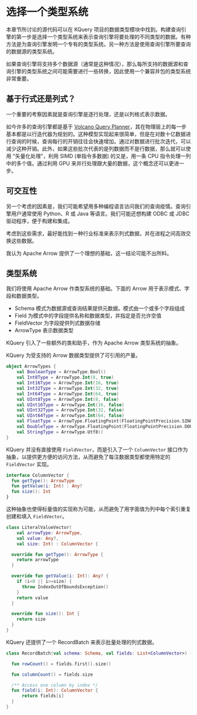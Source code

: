 # 选择一个类型系统

本章节所讨论的源代码可以在 KQuery 项目的数据类型模块中找到。构建查询引擎的第一步是选择一个类型系统来表示查询引擎将要处理的不同类型的数据。有种方法是为查询引擎发明一个专有的类型系统。另一种方法是使用查询引擎所要查询的数据源的类型系统。

如果查询引擎将支持多个数据源（通常是这种情况），那么每所支持的数据源和查询引擎的类型系统之间可能需要进行一些转换，因此使用一个兼容并包的类型系统非常重要。

## 基于行式还是列式？

一个重要的考察因素就是查询引擎是逐行处理，还是以列格式表示数据。

如今许多的查询引擎都是基于 [Volcano Query Planner](https://paperhub.s3.amazonaws.com/dace52a42c07f7f8348b08dc2b186061.pdf)，其在物理层上的每一步基本都是以行迭代器为规划的。这种模型实现起来很简单，但是在对数十亿数据进行查询的时候，查询每行的开销往往会快速增加。通过对数据进行批次迭代，可以减少这种开销。此外，如果这些批次代表的是列数据而不是行数据，那么就可以使用 "矢量化处理"，利用 SIMD (单指令多数据) 的又是，用一条 CPU 指令处理一列中的多个值。通过利用 GPU 来并行处理跟大量的数据，这个概念还可以更进一步。

## 可交互性

另一个考虑的因素是，我们可能希望用多种编程语言访问我们的查询疫情。查询引擎用户通常使用 Python、R 或 Java 等语言。我们可能还想构建 ODBC 或 JDBC 驱动程序，便于构建和集成。

考虑到这些需求，最好能找到一种行业标准来表示列式数据，并在进程之间高效交换这些数据。

我认为 Apache Arrow 提供了一个理想的基础，这一结论可能不出所料。

## 类型系统

我们将使用 Apache Arrow 作类型系统的基础。下面的 Arrow 用于表示模式、字段和数据类型。

- Schema 模式为数据源或查询结果提供元数据。模式由一个或多个字段组成
- Field 为模式中的字段提供名称和数据类型，并指定是否允许空值
- FieldVector 为字段提供列式数据存储
- ArrowType 表示数据类型

KQuery 引入了一些额外的类和助手，作为 Apache Arrow 类型系统的抽象。

KQuery 为受支持的 Arrow 数据类型提供了可引用的产量。

```kotlin
object ArrowTypes {
    val BooleanType = ArrowType.Bool()
    val Int8Type = ArrowType.Int(8, true)
    val Int16Type = ArrowType.Int(16, true)
    val Int32Type = ArrowType.Int(32, true)
    val Int64Type = ArrowType.Int(64, true)
    val UInt8Type = ArrowType.Int(8, false)
    val UInt16Type = ArrowType.Int(16, false)
    val UInt32Type = ArrowType.Int(32, false)
    val UInt64Type = ArrowType.Int(64, false)
    val FloatType = ArrowType.FloatingPoint(FloatingPointPrecision.SINGLE)
    val DoubleType = ArrowType.FloatingPoint(FloatingPointPrecision.DOUBLE)
    val StringType = ArrowType.Utf8()
}
```

KQuery 并没有直接使用 `FieldVector`，而是引入了一个 `ColumnVector` 接口作为抽象，以提供更方便的访问方法，从而避免了每注数据类型都使用特定的 `FieldVector` 实现。

```kotlin
interface ColumnVector {
  fun getType(): ArrowType
  fun getValue(i: Int) : Any?
  fun size(): Int
}
```

这种抽象也使得标量值的实现称为可能，从而避免了用字面值为列中每个索引重复创建和填入 `FieldVector`。

```kotlin
class LiteralValueVector(
    val arrowType: ArrowType,
    val value: Any?,
    val size: Int) : ColumnVector {

  override fun getType(): ArrowType {
    return arrowType
  }

  override fun getValue(i: Int): Any? {
    if (i<0 || i>=size) {
      throw IndexOutOfBoundsException()
    }
    return value
  }

  override fun size(): Int {
    return size
  }
}
```

KQuery 还提供了一个 RecordBatch 来表示批量处理的列式数据。

```kotlin
class RecordBatch(val schema: Schema, val fields: List<ColumnVector>) {

  fun rowCount() = fields.first().size()

  fun columnCount() = fields.size

  /** Access one column by index */
  fun field(i: Int): ColumnVector {
      return fields[i]
  }
}
```